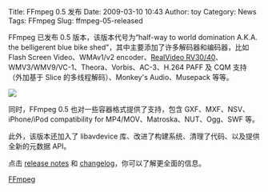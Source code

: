 Title: FFmpeg 0.5 发布
Date: 2009-03-10 10:43
Author: toy
Category: News
Tags: FFmpeg
Slug: ffmpeg-05-released

FFmpeg 已发布 0.5 版本，该版本代号为“half-way to world domination A.K.A.
the belligerent blue bike shed"，其中主要添加了许多解码器和编码器，比如
Flash Screen Video、WMAv1/v2 encoder、[RealVideo
RV30/40](http://linuxtoy.org/archives/ffmpeg-gets-real-video-decoder.html)、WMV3/WMV9/VC-1、Theora、Vorbis、AC-3、H.264
PAFF 及 CQM 支持（外加基于 Slice 的多线程解码）、Monkey's
Audio、Musepack 等等。

![](http://i.linuxtoy.org/images/2008/12/ffmpeg-logo.png)

同时，FFmpeg 0.5 也对一些容器格式提供了支持，包含
GXF、MXF、NSV、iPhone/iPod compatibility for
MP4/MOV、Matroska、NUT、Ogg、SWF 等。

此外，该版本还加入了 libavdevice
库、改进了构建系统、清理了代码、以及提供全新的元数据 API。

点击 [release
notes](http://svn.ffmpeg.org/ffmpeg/branches/0.5/RELEASE?revision=17805)
和
[changelog](http://svn.ffmpeg.org/ffmpeg/branches/0.5/Changelog?revision=17727)，你可以了解更全面的信息。

[FFmpeg](http://ffmpeg.org/download.html)
